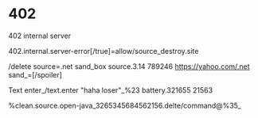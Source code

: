 402
===

402 internal server


402.internal.server-error[/true]=allow/source_destroy.site

/delete source=.net sand_box source.3.14 789246 https://yahoo.com/.net sand_=[/spoiler]

Text enter_/text.enter "haha loser"_%23 battery.321655 21563

%clean.source.open-java_3265345684562156.delte/command@%35_

